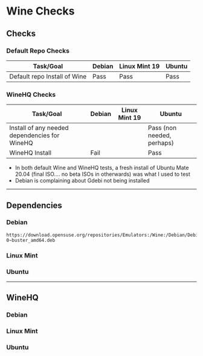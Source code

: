 # Wine Checks

## Checks

### Default Repo Checks

| Task/Goal                    | Debian | Linux Mint 19 | Ubuntu |
| ---------------------------- | ------ | ------------- | ------ |
| Default repo Install of Wine | Pass   |          Pass     | Pass   |

### WineHQ Checks

| Task/Goal                                     | Debian | Linux Mint 19 | Ubuntu                     |
| --------------------------------------------- | ------ | ------------- | -------------------------- |
| Install of any needed dependencies for WineHQ |        |               | Pass (non needed, perhaps) |
| WineHQ Install                                | Fail   |               | Pass                       |

-   In both default Wine and WineHQ tests, a fresh install of Ubuntu Mate 20.04 (final ISO.... no beta ISOs in otherwards) was what I used to test 
-   Debian is complaining about Gdebi not being installed 

* * *

## Dependencies

### Debian

    https://download.opensuse.org/repositories/Emulators:/Wine:/Debian/Debian_10/amd64/libfaudio0_20.01-0~buster_amd64.deb

### Linux Mint

### Ubuntu

* * *

## WineHQ

### Debian

### Linux Mint

### Ubuntu
